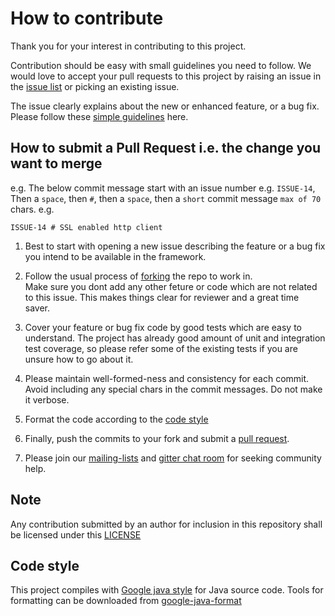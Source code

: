 # How to contribute #

Thank you for your interest in contributing to this project.

Contribution should be easy with small guidelines you need to follow.  We would love 
to accept your pull requests to this project by raising an issue in the 
[issue list](https://github.com/authorjapps/zerocode/issues) or picking an existing issue.

The issue clearly explains about the new or enhanced feature, or a bug fix. 
Please follow these [simple guidelines](https://github.com/authorjapps/zerocode/wiki/Guidelines-for-raising-issues) here.

## How to submit a Pull Request i.e. the change you want to merge ##

e.g.
The below commit message start with an issue number e.g. `ISSUE-14`, Then a `space`, 
then `#`, then a `space`, then a `short` commit message `max of 70` chars.
e.g.
    
```    
ISSUE-14 # SSL enabled http client 
```

  1. Best to start with opening a new issue describing the feature or a bug fix
     you intend to be available in the framework.
     
  1. Follow the usual process of [forking][] the repo to work in.  
     Make sure you dont add any other feture or code which are not related to this issue. 
     This makes things clear for reviewer and a great time saver.

  1. Cover your feature or bug fix code by good tests which are easy to understand. The
     project has already good amount of unit and integration test coverage, so please 
     refer some of the existing tests if you are unsure how to go about it.

  1. Please maintain well-formed-ness and consistency for each commit. 
     Avoid including any special chars in the commit messages. Do not make it verbose.

  1. Format the code according to the [code style](#code-style)
  1. Finally, push the commits to your fork and submit a [pull request][].

  1. Please join our [mailing-lists][] and [gitter chat room][] for seeking community help.

## Note
Any contribution submitted by an author for inclusion in this repository shall be licensed under this [LICENSE](https://github.com/authorjapps/zerocode/blob/master/LICENSE) 

[forking]: https://help.github.com/articles/fork-a-repo
[pull request]: https://help.github.com/articles/creating-a-pull-request
[mailing-lists]: https://groups.google.com/forum/#!forum/zerocode-automation
[gitter chat room]: https://gitter.im/zerocode-testing/help-and-usage


## Code style

This project compiles with [Google java style](https://google.github.io/styleguide/javaguide.html) for Java source code. 
Tools for formatting can be downloaded from [google-java-format](https://github.com/google/google-java-format)


